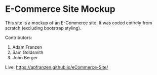 # E-Commerce Site Mockup

This site is a mockup of an E-Commerce site.
It was coded entirely from scratch (excluding bootstrap styling).

Contributors:

1. Adam Franzen
1. Sam Goldsmith
1. John Berger

Live: https://apfranzen.github.io/eCommerce-Site/
